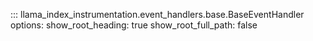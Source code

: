 ::: llama_index_instrumentation.event_handlers.base.BaseEventHandler
    options:
      show_root_heading: true
      show_root_full_path: false
